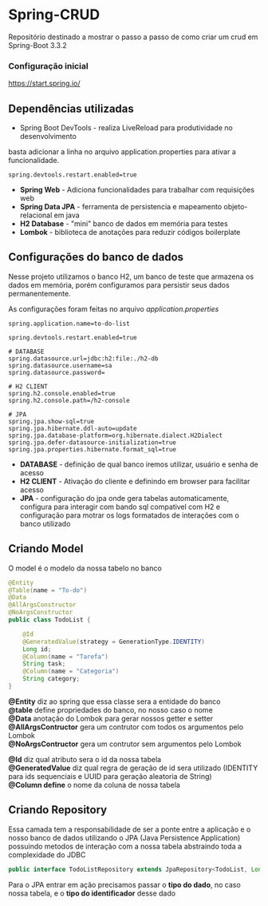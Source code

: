# Spring-CRUD
Repositório destinado a mostrar o passo a passo de como criar um crud em Spring-Boot  3.3.2

### Configuração inicial
<https://start.spring.io/>

## Dependências utilizadas
* Spring Boot DevTools - realiza LiveReload para produtividade no desenvolvimento 

basta adicionar a linha no arquivo application.properties para ativar a funcionalidade.
```
spring.devtools.restart.enabled=true
```

* __Spring Web__ - Adiciona funcionalidades para trabalhar com requisições web
* __Spring Data JPA__ - ferramenta de persistencia e mapeamento objeto-relacional em java
* __H2 Database__ - "mini" banco de dados em memória para testes
* __Lombok__ - biblioteca de anotações para reduzir códigos boilerplate

## Configurações do banco de dados
Nesse projeto utilizamos o banco H2, um banco de teste que armazena os dados em memória, porém configuramos para persistir seus dados permanentemente.

As configurações foram feitas no arquivo *application.properties*    
```
spring.application.name=to-do-list

spring.devtools.restart.enabled=true

# DATABASE
spring.datasource.url=jdbc:h2:file:./h2-db
spring.datasource.username=sa
spring.datasource.password=

# H2 CLIENT
spring.h2.console.enabled=true
spring.h2.console.path=/h2-console

# JPA
spring.jpa.show-sql=true
spring.jpa.hibernate.ddl-auto=update
spring.jpa.database-platform=org.hibernate.dialect.H2Dialect
spring.jpa.defer-datasource-initialization=true
spring.jpa.properties.hibernate.format_sql=true
```

* __DATABASE__ - definição de qual banco iremos utilizar, usuário e senha de acesso
* __H2 CLIENT__ - Ativação do cliente e definindo em browser para facilitar acesso
* __JPA__ - configuração do jpa onde gera tabelas automaticamente, configura para interagir com bando sql compativel com H2 e configuração para motrar os logs formatados de interações com o banco utilizado

## Criando Model
O model é o modelo da nossa tabelo no banco

```java
@Entity
@Table(name = "To-do")
@Data
@AllArgsConstructor
@NoArgsConstructor
public class TodoList {

    @Id
    @GeneratedValue(strategy = GenerationType.IDENTITY)
    Long id;
    @Column(name = "Tarefa")
    String task;
    @Column(name = "Categoria")
    String category;
}
```

__@Entity__ diz ao spring que essa classe sera a entidade do banco<br>
__@table__ define propriedades do banco, no nosso caso o nome<br>
__@Data__ anotação do Lombok para gerar nossos getter e setter<br>
__@AllArgsContructor__ gera um contrutor com todos os argumentos pelo Lombok<br>
__@NoArgsContructor__ gera um contrutor sem argumentos pelo Lombok<br>

__@Id__ diz qual atributo sera o id da nossa tabela<br>
__@GeneratedValue__ diz qual regra de geração de id sera utilizado (IDENTITY para ids sequenciais e UUID para geração aleatoria de String)<br>
__@Column define__ o nome da coluna de nossa tabela<br>

## Criando Repository
Essa camada tem a responsabilidade de ser a ponte entre a aplicação e o nosso banco de dados utilizando o JPA (Java Persistence Application) possuindo metodos de interação com a nossa tabela abstraindo toda a complexidade do JDBC

``` java
public interface TodoListRepository extends JpaRepository<TodoList, Long> {}
```

Para o JPA entrar em ação precisamos passar o __tipo do dado__, no caso nossa tabela, e o __tipo do identificador__ desse dado